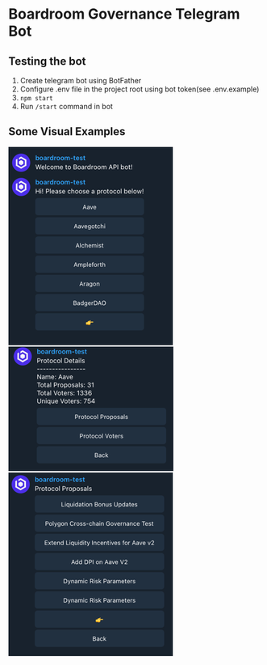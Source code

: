 # Boardroom Governance Telegram Bot

## Testing the bot
1. Create telegram bot using BotFather
2. Configure .env file in the project root using bot token(see .env.example)
3. ```npm start```
4. Run ```/start``` command in bot

## Some Visual Examples
![img.png](docs/start.png)
![img.png](docs/protocol-details.png)
![img.png](docs/protocol-proposals.png)
